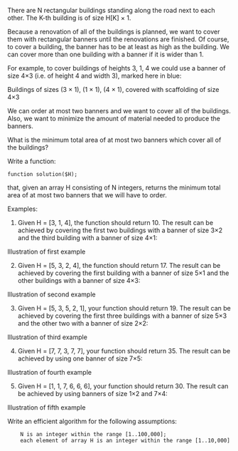 There are N rectangular buildings standing along the road next to each other. The K-th building is of size H[K] × 1.

Because a renovation of all of the buildings is planned, we want to cover them with rectangular banners until the renovations are finished. Of course, to cover a building, the banner has to be at least as high as the building. We can cover more than one building with a banner if it is wider than 1.

For example, to cover buildings of heights 3, 1, 4 we could use a banner of size 4×3 (i.e. of height 4 and width 3), marked here in blue:

Buildings of sizes (3 × 1), (1 × 1), (4 × 1), covered with scaffolding of size 4×3

We can order at most two banners and we want to cover all of the buildings. Also, we want to minimize the amount of material needed to produce the banners.

What is the minimum total area of at most two banners which cover all of the buildings?

Write a function:

    function solution($H);

that, given an array H consisting of N integers, returns the minimum total area of at most two banners that we will have to order.

Examples:

1. Given H = [3, 1, 4], the function should return 10. The result can be achieved by covering the first two buildings with a banner of size 3×2 and the third building with a banner of size 4×1:

Illustration of first example

2. Given H = [5, 3, 2, 4], the function should return 17. The result can be achieved by covering the first building with a banner of size 5×1 and the other buildings with a banner of size 4×3:

Illustration of second example

3. Given H = [5, 3, 5, 2, 1], your function should return 19. The result can be achieved by covering the first three buildings with a banner of size 5×3 and the other two with a banner of size 2×2:

Illustration of third example

4. Given H = [7, 7, 3, 7, 7], your function should return 35. The result can be achieved by using one banner of size 7×5:

Illustration of fourth example

5. Given H = [1, 1, 7, 6, 6, 6], your function should return 30. The result can be achieved by using banners of size 1×2 and 7×4:

Illustration of fifth example

Write an efficient algorithm for the following assumptions:

        N is an integer within the range [1..100,000];
        each element of array H is an integer within the range [1..10,000]
